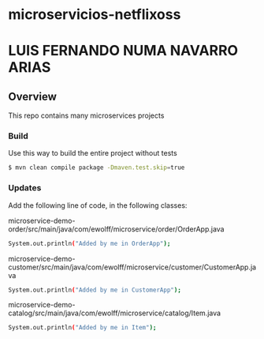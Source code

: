 # microservicios-netflixoss
# LUIS FERNANDO NUMA NAVARRO ARIAS

## Overview

This repo contains many microservices projects

### Build
Use this way to build the entire project without tests

```bash
$ mvn clean compile package -Dmaven.test.skip=true
```

### Updates
Add the following line of code, in the following classes:

microservice-demo-order/src/main/java/com/ewolff/microservice/order/OrderApp.java
```bash
System.out.println("Added by me in OrderApp");
```
microservice-demo-customer/src/main/java/com/ewolff/microservice/customer/CustomerApp.java
```bash
System.out.println("Added by me in CustomerApp");
```
microservice-demo-catalog/src/main/java/com/ewolff/microservice/catalog/Item.java
```bash
System.out.println("Added by me in Item");


